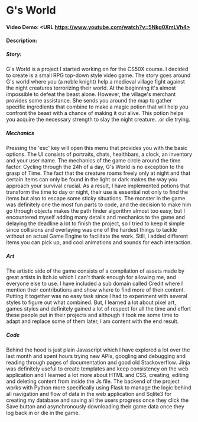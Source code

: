 # G's World
#### Video Demo:  <URL https://www.youtube.com/watch?v=5Nkg0XmLVh4>
#### Description:
##### Story:
G's World is a project I started working on for the CS50X course. I decided to create is a small RPG top-down style video game. The story goes around G's world where you (a noble knight) help a medieval village fight against the night creatures terrorizing their world. At the beginning it's almost impossible to defeat the beast alone. However, the village's merchant provides some assistance. She sends you around the map to gather specific ingredients that combine to make a magic potion that will help you confront the beast with a chance of making it out alive. This potion helps you acquire the necessary strength to slay the night creature…or die trying.

##### Mechanics
Pressing the 'esc' key will open this menu that provides you with the basic options. The UI consists of portraits, chats, healthbars, a clock, an inventory and your user name. The mechanics of the game circle around the time factor. Cycling through the 24h of a day, G's World is no exception to the grasp of Time. The fact that the creature roams freely only at night and that certain items can only be found in the light or dark makes the way you approach your survival crucial. As a result, I have implemented potions that transform the time to day or night, their use is essential not only to find the items but also to escape some sticky situations. The monster in the game was definitely one the most fun parts to code, and the decision to make him go through objects makes the path finder algorithm almost too easy, but I encountered myself adding many details and mechanics to the game and delaying the deadline a lot to finish the project, so I tried to keep it simple since collisions and overlaying was one of the hardest things to tackle without an actual Game Engine to facilitate the work. Still, I added different items you can pick up, and cool animations and sounds for each interaction.

##### Art
The artistic side of the game consists of a compilation of assets made by great artists in Itch.io which I can't thank enough for allowing me, and everyone else to use. I have included a sub domain called Credit where I mention their contributions and show where to find more of their content. Putting it together was no easy task since I had to experiment with several styles to figure out what combined. But, I learned a lot about pixel art, games styles and definitely gained a lot of respect for all the time and effort these people put in their projects and although it took me some time to adapt and replace some of them later, I am content with the end result.

##### Code
Behind the hood is just plain Javascript which I have explored a lot over the last month and spent hours trying new APIs, googling and debugging and reading through pages of documentation and good old Stackoverflow. Jinja was definitely useful to create templates and keep consistency on the web application and I learned a lot more about HTML and CSS, creating, editing and deleting content from inside the Js file. The backend of the project works with Python more specifically using Flask to manage the logic behind all navigation and flow of data in the web application and Sqlite3 for creating my database and saving all the users progress once they click the Save button and asynchronously downloading their game data once they log back in or die in the game.